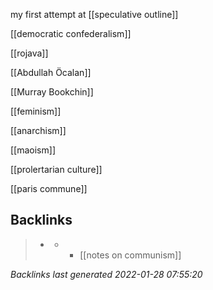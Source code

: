 my first attempt at [[speculative outline]]

[[democratic confederalism]]

[[rojava]]

[[Abdullah Öcalan]]

[[Murray Bookchin]]

[[feminism]]

[[anarchism]]

[[maoism]]

[[prolertarian culture]]

[[paris commune]]



## Backlinks

> - [](2021-01-18.md)
>   - -	[[notes on communism]]

_Backlinks last generated 2022-01-28 07:55:20_
